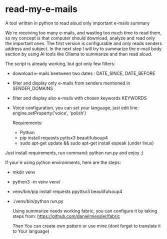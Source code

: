 # read-my-e-mails
A tool written in python to read aloud only important e-mails summary

We`re receiving too many e-mails, and wasting too much time to read them, so my concept is that computer should download, analyze and read only the important ones.
The first version is configurable and only reads senders address and subject.
In the next step I will try to summarize the e-mail body section by using AI tools like Ollama to summarize and than read aloud.

The script is already working, but got only few filters:
- download e-mails beetween two dates : DATE_SINCE, DATE_BEFORE
- filter and display only e-mails from senders mentioned in SENDER_DOMAINS
- filter and display also e-mails with chosen keywords KEYWORDS
- Voice configuration, you can set your language, just edit line: engine.setProperty('voice', 'polish')

  Requirements:
  - Python
  - pip install requests pyttsx3 beautifulsoup4
  - sudo apt-get update && sudo apt-get install espeak (under linux)

Just install requirements, run command: python run.py and enjoy ;)

If your`e using python environments, here are the steps:
- mkdir venv
- python3 -m venv venv/
- venv/bin/pip install requests ppyttsx3 beautifulsoup4
- ./venv/bin/python run.py

  Using summarize needs working fabric, you can configure it by taking steps from:
  https://github.com/danielmiessler/fabric

  Then You can create own pattern or use mine (dont forget to translate it to Your language)
